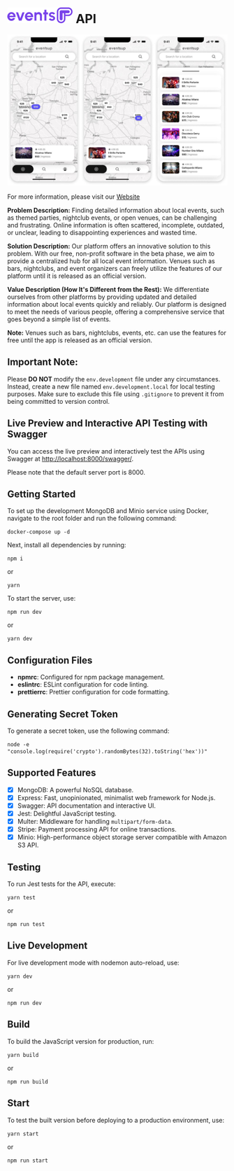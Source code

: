 # ![EventsUp Logo](src/public/img/evup-logo.png) API
![App Demo](src/public/img/evup-demo-app.jpg)

For more information, please visit our [Website](https://evup.it)

**Problem Description:** Finding detailed information about local events, such as themed parties, nightclub events, or open venues, can be challenging and frustrating. Online information is often scattered, incomplete, outdated, or unclear, leading to disappointing experiences and wasted time.

**Solution Description:** Our platform offers an innovative solution to this problem. With our free, non-profit software in the beta phase, we aim to provide a centralized hub for all local event information. Venues such as bars, nightclubs, and event organizers can freely utilize the features of our platform until it is released as an official version.

**Value Description (How It's Different from the Rest):** We differentiate ourselves from other platforms by providing updated and detailed information about local events quickly and reliably. Our platform is designed to meet the needs of various people, offering a comprehensive service that goes beyond a simple list of events.

**Note:** Venues such as bars, nightclubs, events, etc. can use the features for free until the app is released as an official version.


## Important Note:
Please **DO NOT** modify the `env.development` file under any circumstances. Instead, create a new file named `env.development.local` for local testing purposes. Make sure to exclude this file using `.gitignore` to prevent it from being committed to version control.

## Live Preview and Interactive API Testing with Swagger
You can access the live preview and interactively test the APIs using Swagger at [http://localhost:8000/swagger/](http://localhost:8000/swagger/).

Please note that the default server port is 8000.

## Getting Started
To set up the development MongoDB and Minio service using Docker, navigate to the root folder and run the following command:

```
docker-compose up -d
```

Next, install all dependencies by running:

```
npm i
```
or
```
yarn
```

To start the server, use:

```
npm run dev
```
or
```
yarn dev
```

## Configuration Files
- **npmrc**: Configured for npm package management.
- **eslintrc**: ESLint configuration for code linting.
- **prettierrc**: Prettier configuration for code formatting.

## Generating Secret Token
To generate a secret token, use the following command:

```
node -e "console.log(require('crypto').randomBytes(32).toString('hex'))"
```

## Supported Features
- [x] MongoDB: A powerful NoSQL database.
- [x] Express: Fast, unopinionated, minimalist web framework for Node.js.
- [x] Swagger: API documentation and interactive UI.
- [x] Jest: Delightful JavaScript testing.
- [x] Multer: Middleware for handling `multipart/form-data`.
- [x] Stripe: Payment processing API for online transactions.
- [x] Minio: High-performance object storage server compatible with Amazon S3 API.

## Testing
To run Jest tests for the API, execute:

```
yarn test
```
or
```
npm run test
```


## Live Development
For live development mode with nodemon auto-reload, use:

```
yarn dev
```
or
```
npm run dev
```


## Build
To build the JavaScript version for production, run:

```
yarn build
```
or
```
npm run build
```


## Start
To test the built version before deploying to a production environment, use:

```
yarn start
```
or
```
npm run start
```
